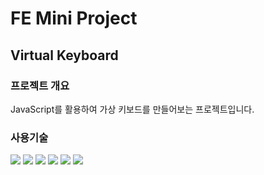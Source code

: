 # FE Mini Project

## Virtual Keyboard

### 프로젝트 개요

JavaScript를 활용하여 가상 키보드를 만들어보는 프로젝트입니다.

### 사용기술

<img src="https://img.shields.io/badge/HTML5-E34F26?style=for-the-badge&logoColor=f776AB"/> <img src="https://img.shields.io/badge/CSS3-1572B6?style=for-the-badge&logoColor=f776AB"/> <img src="https://img.shields.io/badge/JavaScript-F7DF1E?style=for-the-badge&logoColor=f776AB"/> <img src="https://img.shields.io/badge/Webpack-8DD6F9?style=for-the-badge&logoColor=f776AB"/> <img src="https://img.shields.io/badge/ESLint-4B32C3?style=for-the-badge&logoColor=f776AB"/> <img src="https://img.shields.io/badge/Prettier-F7B93E?style=for-the-badge&logoColor=f776AB"/>
